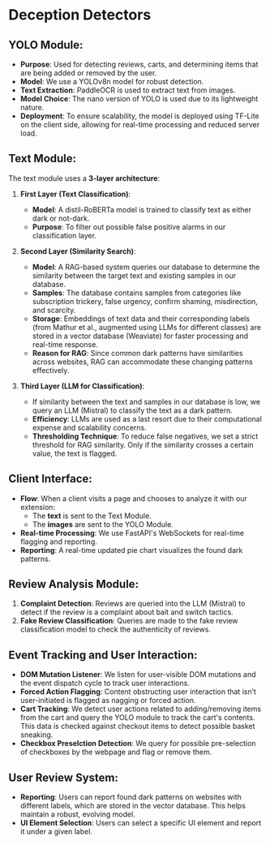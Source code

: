 
# Deception Detectors
    
## YOLO Module:
- **Purpose**: Used for detecting reviews, carts, and determining items that are being added or removed by the user.
- **Model**: We use a YOLOv8n model for robust detection.
- **Text Extraction**: PaddleOCR is used to extract text from images.
- **Model Choice**: The nano version of YOLO is used due to its lightweight nature.
- **Deployment**: To ensure scalability, the model is deployed using TF-Lite on the client side, allowing for real-time processing and reduced server load.

## Text Module:
The text module uses a **3-layer architecture**:

1. **First Layer (Text Classification)**:
    - **Model**: A distil-RoBERTa model is trained to classify text as either dark or not-dark.
    - **Purpose**: To filter out possible false positive alarms in our classification layer.

2. **Second Layer (Similarity Search)**:
    - **Model**: A RAG-based system queries our database to determine the similarity between the target text and existing samples in our database.
    - **Samples**: The database contains samples from categories like subscription trickery, false urgency, confirm shaming, misdirection, and scarcity.
    - **Storage**: Embeddings of text data and their corresponding labels (from Mathur et al., augmented using LLMs for different classes) are stored in a vector database (Weaviate) for faster processing and real-time response.
    - **Reason for RAG**: Since common dark patterns have similarities across websites, RAG can accommodate these changing patterns effectively.

3. **Third Layer (LLM for Classification)**:
    - If similarity between the text and samples in our database is low, we query an LLM (Mistral) to classify the text as a dark pattern.
    - **Efficiency**: LLMs are used as a last resort due to their computational expense and scalability concerns.
    - **Thresholding Technique**: To reduce false negatives, we set a strict threshold for RAG similarity. Only if the similarity crosses a certain value, the text is flagged.

## Client Interface:
- **Flow**: When a client visits a page and chooses to analyze it with our extension:
    - The **text** is sent to the Text Module.
    - The **images** are sent to the YOLO Module.
- **Real-time Processing**: We use FastAPI's WebSockets for real-time flagging and reporting.
- **Reporting**: A real-time updated pie chart visualizes the found dark patterns.

## Review Analysis Module:
1. **Complaint Detection**: Reviews are queried into the LLM (Mistral) to detect if the review is a complaint about bait and switch tactics.
2. **Fake Review Classification**: Queries are made to the fake review classification model to check the authenticity of reviews.

## Event Tracking and User Interaction:
- **DOM Mutation Listener**: We listen for user-visible DOM mutations and the event dispatch cycle to track user interactions.
- **Forced Action Flagging**: Content obstructing user interaction that isn’t user-initiated is flagged as nagging or forced action.
- **Cart Tracking**: We detect user actions related to adding/removing items from the cart and query the YOLO module to track the cart's contents. This data is checked against checkout items to detect possible basket sneaking.
- **Checkbox Preselction Detection**: We query for possible pre-selection of checkboxes by the webpage and flag or remove them.

## User Review System:
- **Reporting**: Users can report found dark patterns on websites with different labels, which are stored in the vector database. This helps maintain a robust, evolving model.
- **UI Element Selection**: Users can select a specific UI element and report it under a given label.

